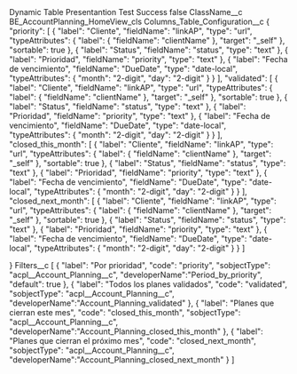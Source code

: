 <?xml version="1.0" encoding="UTF-8"?>
<CustomMetadata xmlns="http://soap.sforce.com/2006/04/metadata" xmlns:xsi="http://www.w3.org/2001/XMLSchema-instance" xmlns:xsd="http://www.w3.org/2001/XMLSchema">
    <label>Dynamic Table Presentantion Test Success</label>
    <protected>false</protected>
    <values>
        <field>ClassName__c</field>
        <value xsi:type="xsd:string">BE_AccountPlanning_HomeView_cls</value>
    </values>
    <values>
        <field>Columns_Table_Configuration__c</field>
        <value xsi:type="xsd:string">{
    &quot;priority&quot;: [
        {
            &quot;label&quot;: &quot;Cliente&quot;,
            &quot;fieldName&quot;: &quot;linkAP&quot;,
            &quot;type&quot;: &quot;url&quot;,
            &quot;typeAttributes&quot;: {
                &quot;label&quot;: {
                    &quot;fieldName&quot;: &quot;clientName&quot;
                },
                &quot;target&quot;: &quot;_self&quot;
            },
            &quot;sortable&quot;: true
        },
        {
            &quot;label&quot;: &quot;Status&quot;,
            &quot;fieldName&quot;: &quot;status&quot;,
            &quot;type&quot;: &quot;text&quot;
        },
        {
            &quot;label&quot;: &quot;Prioridad&quot;,
            &quot;fieldName&quot;: &quot;priority&quot;,
            &quot;type&quot;: &quot;text&quot;
        },
        {
            &quot;label&quot;: &quot;Fecha de vencimiento&quot;,
            &quot;fieldName&quot;: &quot;DueDate&quot;,
            &quot;type&quot;: &quot;date-local&quot;,
            &quot;typeAttributes&quot;: {
                &quot;month&quot;: &quot;2-digit&quot;,
                &quot;day&quot;: &quot;2-digit&quot;
            }
        }
    ],
    &quot;validated&quot;: [
        {
            &quot;label&quot;: &quot;Cliente&quot;,
            &quot;fieldName&quot;: &quot;linkAP&quot;,
            &quot;type&quot;: &quot;url&quot;,
            &quot;typeAttributes&quot;: {
                &quot;label&quot;: {
                    &quot;fieldName&quot;: &quot;clientName&quot;
                },
                &quot;target&quot;: &quot;_self&quot;
            },
            &quot;sortable&quot;: true
        },
        {
            &quot;label&quot;: &quot;Status&quot;,
            &quot;fieldName&quot;: &quot;status&quot;,
            &quot;type&quot;: &quot;text&quot;
        },
        {
            &quot;label&quot;: &quot;Prioridad&quot;,
            &quot;fieldName&quot;: &quot;priority&quot;,
            &quot;type&quot;: &quot;text&quot;
        },
        {
            &quot;label&quot;: &quot;Fecha de vencimiento&quot;,
            &quot;fieldName&quot;: &quot;DueDate&quot;,
            &quot;type&quot;: &quot;date-local&quot;,
            &quot;typeAttributes&quot;: {
                &quot;month&quot;: &quot;2-digit&quot;,
                &quot;day&quot;: &quot;2-digit&quot;
            }
        }
    ],
&quot;closed_this_month&quot;: [
        {
            &quot;label&quot;: &quot;Cliente&quot;,
            &quot;fieldName&quot;: &quot;linkAP&quot;,
            &quot;type&quot;: &quot;url&quot;,
            &quot;typeAttributes&quot;: {
                &quot;label&quot;: {
                    &quot;fieldName&quot;: &quot;clientName&quot;
                },
                &quot;target&quot;: &quot;_self&quot;
            },
            &quot;sortable&quot;: true
        },
        {
            &quot;label&quot;: &quot;Status&quot;,
            &quot;fieldName&quot;: &quot;status&quot;,
            &quot;type&quot;: &quot;text&quot;
        },
        {
            &quot;label&quot;: &quot;Prioridad&quot;,
            &quot;fieldName&quot;: &quot;priority&quot;,
            &quot;type&quot;: &quot;text&quot;
        },
        {
            &quot;label&quot;: &quot;Fecha de vencimiento&quot;,
            &quot;fieldName&quot;: &quot;DueDate&quot;,
            &quot;type&quot;: &quot;date-local&quot;,
            &quot;typeAttributes&quot;: {
                &quot;month&quot;: &quot;2-digit&quot;,
                &quot;day&quot;: &quot;2-digit&quot;
            }
        }
    ],
&quot;closed_next_month&quot;: [
        {
            &quot;label&quot;: &quot;Cliente&quot;,
            &quot;fieldName&quot;: &quot;linkAP&quot;,
            &quot;type&quot;: &quot;url&quot;,
            &quot;typeAttributes&quot;: {
                &quot;label&quot;: {
                    &quot;fieldName&quot;: &quot;clientName&quot;
                },
                &quot;target&quot;: &quot;_self&quot;
            },
            &quot;sortable&quot;: true
        },
        {
            &quot;label&quot;: &quot;Status&quot;,
            &quot;fieldName&quot;: &quot;status&quot;,
            &quot;type&quot;: &quot;text&quot;
        },
        {
            &quot;label&quot;: &quot;Prioridad&quot;,
            &quot;fieldName&quot;: &quot;priority&quot;,
            &quot;type&quot;: &quot;text&quot;
        },
        {
            &quot;label&quot;: &quot;Fecha de vencimiento&quot;,
            &quot;fieldName&quot;: &quot;DueDate&quot;,
            &quot;type&quot;: &quot;date-local&quot;,
            &quot;typeAttributes&quot;: {
                &quot;month&quot;: &quot;2-digit&quot;,
                &quot;day&quot;: &quot;2-digit&quot;
            }
        }
    ]
    
}</value>
    </values>
    <values>
        <field>Filters__c</field>
        <value xsi:type="xsd:string">[
    {
        &quot;label&quot;: &quot;Por prioridad&quot;,
        &quot;code&quot;: &quot;priority&quot;,
&quot;sobjectType&quot;: &quot;acpl__Account_Planning__c&quot;,
&quot;developerName&quot;:&quot;Period_by_priority&quot;,
&quot;default&quot;: true
    },
    {
        &quot;label&quot;: &quot;Todos los planes validados&quot;,
        &quot;code&quot;: &quot;validated&quot;,
&quot;sobjectType&quot;: &quot;acpl__Account_Planning__c&quot;,
&quot;developerName&quot;:&quot;Account_Planning_validated&quot;
    },
{
        &quot;label&quot;: &quot;Planes que cierran este mes&quot;,
        &quot;code&quot;: &quot;closed_this_month&quot;,
&quot;sobjectType&quot;: &quot;acpl__Account_Planning__c&quot;,
&quot;developerName&quot;:&quot;Account_Planning_closed_this_month&quot;
    },
{
        &quot;label&quot;: &quot;Planes que cierran el próximo mes&quot;,
        &quot;code&quot;: &quot;closed_next_month&quot;,
&quot;sobjectType&quot;: &quot;acpl__Account_Planning__c&quot;,
&quot;developerName&quot;:&quot;Account_Planning_closed_next_month&quot;
    }
]</value>
    </values>
</CustomMetadata>
